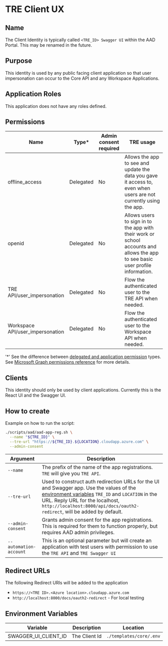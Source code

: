 # TRE Client UX

## Name
The Client Identity is typically called `<TRE_ID> Swagger UI` within the AAD Portal. This may be renamed in the future.

## Purpose
This identity is used by any public facing client application so that user impersonation can occur to the Core API and any Workspace Applications.

## Application Roles
This application does not have any roles defined.

## Permissions
| Name | Type* | Admin consent required |  TRE usage |
| --- | -- | -----| --------- |
|offline_access|Delegated|No|Allows the app to see and update the data you gave it access to, even when users are not currently using the app. |
|openid|Delegated|No|Allows users to sign in to the app with their work or school accounts and allows the app to see basic user profile information.|
|TRE API/user_impersonation|Delegated|No|Flow the authenticated user to the TRE API when needed.|
|Workspace API/user_impersonation|Delegated|No|Flow the authenticated user to the Workspace API when needed.|

'*' See the difference between [delegated and application permission](https://docs.microsoft.com/graph/auth/auth-concepts#delegated-and-application-permissions) types. See [Microsoft Graph permissions reference](https://docs.microsoft.com/graph/permissions-reference) for more details.

## Clients
This identity should only be used by client applications. Currently this is the React UI and the Swagger UI.

## How to create
Example on how to run the script:

```bash
./scripts/aad/aad-app-reg.sh \
  --name "${TRE_ID}" \
  --tre-url "https://${TRE_ID}.${LOCATION}.cloudapp.azure.com" \
  --admin-consent
```

| Argument | Description |
| -------- | ----------- |
| `--name` | The prefix of the name of the app registrations. `TRE` will give you `TRE API`. |
| `--tre-url` | Used to construct auth redirection URLs for the UI and Swagger app. Use the values of the [environment variables](./environment-variables.md) `TRE_ID` and `LOCATION` in the URL. Reply URL for the localhost, `http://localhost:8000/api/docs/oauth2-redirect`, will be added by default. |
| `--admin-consent` | Grants admin consent for the app registrations. This is required for them to function properly, but requires AAD admin privileges. |
| `--automation-account` | This is an optional parameter but will create an application with test users with permission to use the `TRE API` and `TRE Swagger UI` |

## Redirect URLs
The following Redirect URIs will be added to the application
* `https://<TRE ID>.<Azure location>.cloudapp.azure.com`
* `http://localhost:8000/docs/oauth2-redirect` - For local testing

## Environment Variables
| Variable | Description | Location |
| -------- | ----------- | -------- |
|SWAGGER_UI_CLIENT_ID|The Client Id|`./templates/core/.env`|


